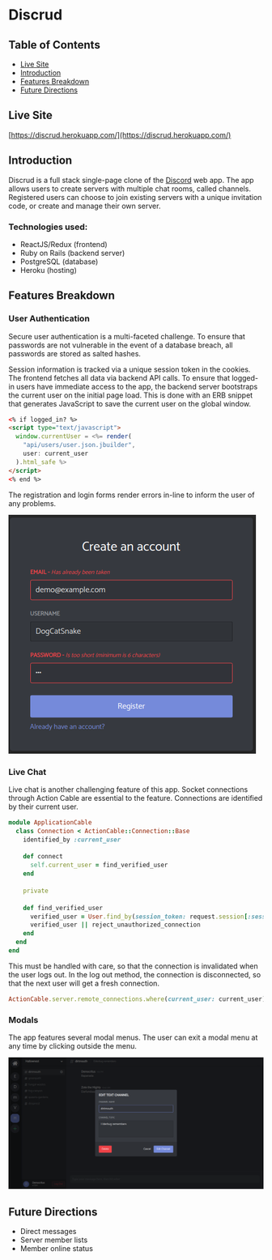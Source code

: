 # Discrud

## Table of Contents
- [Live Site](#live-site)
- [Introduction](#introduction)
- [Features Breakdown](#features-breakdown)
- [Future Directions](#future-directions)

## Live Site

[https://discrud.herokuapp.com/](https://discrud.herokuapp.com/)

## Introduction

Discrud is a full stack single-page clone of the [Discord](https://www.discordapp.com) web app. The app allows users to create servers with multiple chat rooms, called channels. Registered users can choose to join existing servers with a unique invitation code, or create and manage their own server.

### Technologies used:
* ReactJS/Redux (frontend)
* Ruby on Rails (backend server)
* PostgreSQL (database)
* Heroku (hosting)

## Features Breakdown

### User Authentication
Secure user authentication is a multi-faceted challenge. To ensure that passwords are not vulnerable in the event of a database breach, all passwords are stored as salted hashes.

Session information is tracked via a unique session token in the cookies. The frontend fetches all data via backend API calls. To ensure that logged-in users have immediate access to the app, the backend server bootstraps the current user on the initial page load. This is done with an ERB snippet that generates JavaScript to save the current user on the global window.

```html
<% if logged_in? %>
<script type="text/javascript">
  window.currentUser = <%= render(
    "api/users/user.json.jbuilder",
    user: current_user
  ).html_safe %>
</script>
<% end %>
```

The registration and login forms render errors in-line to inform the user of any problems.

![Registration Error](app/assets/images/readme/registration_error.png)

### Live Chat

Live chat is another challenging feature of this app. Socket connections through Action Cable are essential to the feature. Connections are identified by their current user. 

```ruby
module ApplicationCable
  class Connection < ActionCable::Connection::Base
    identified_by :current_user

    def connect
      self.current_user = find_verified_user
    end

    private
    
    def find_verified_user
      verified_user = User.find_by(session_token: request.session[:session_token])
      verified_user || reject_unauthorized_connection
    end
  end
end

```

This must be handled with care, so that the connection is invalidated when the user logs out. In the log out method, the connection is disconnected, so that the next user will get a fresh connection.

```ruby
ActionCable.server.remote_connections.where(current_user: current_user).disconnect
```

### Modals
The app features several modal menus. The user can exit a modal menu at any time by clicking outside the menu.

![Modal Menu](app/assets/images/readme/modal.png)

## Future Directions
* Direct messages
* Server member lists
* Member online status